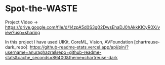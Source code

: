 # Spot-the-WASTE

Project Video -> https://drive.google.com/file/d/14zpA5d0S3g02DwsEhaDJ0hAkkKICyR0X/view?usp=sharing

In this project I have used 
UIKit,
CoreML,
Vision,
AVFoundation
[chartreuse-dark_repo]: https://github-readme-stats.vercel.app/api/pin/?username=anuraghazra&repo=github-readme-stats&cache_seconds=86400&theme=chartreuse-dark
